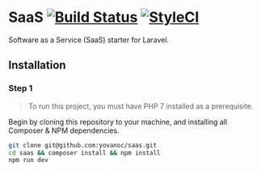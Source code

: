 # SaaS [![Build Status](https://travis-ci.org/yovanoc/saas.svg?branch=master)](https://travis-ci.org/yovanoc/saas) [![StyleCI](https://styleci.io/repos/119753551/shield)]()

Software as a Service (SaaS) starter for Laravel.

## Installation

### Step 1

> To run this project, you must have PHP 7 installed as a prerequisite.

Begin by cloning this repository to your machine, and installing all Composer & NPM dependencies.

```bash
git clone git@github.com:yovanoc/saas.git
cd saas && composer install && npm install
npm run dev
```
